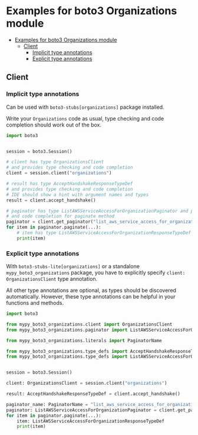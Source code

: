 <a id="examples-for-boto3-organizations-module"></a>

# Examples for boto3 Organizations module

- [Examples for boto3 Organizations module](#examples-for-boto3-organizations-module)
  - [Client](#client)
    - [Implicit type annotations](#implicit-type-annotations)
    - [Explicit type annotations](#explicit-type-annotations)

<a id="client"></a>

## Client

<a id="implicit-type-annotations"></a>

### Implicit type annotations

Can be used with `boto3-stubs[organizations]` package installed.

Write your `Organizations` code as usual, type checking and code completion
should work out of the box.

```python
import boto3


session = boto3.Session()

# client has type OrganizationsClient
# and provides type checking and code completion
client = session.client("organizations")

# result has type AcceptHandshakeResponseTypeDef
# and provides type checking and code completion
# IDE should show a hint with argument names and types
result = client.accept_handshake()

# paginator has type ListAWSServiceAccessForOrganizationPaginator and provides type checking
# and code completion for paginate method
paginator = client.get_paginator("list_aws_service_access_for_organization")
for item in paginator.paginate(...):
    # item has type ListAWSServiceAccessForOrganizationResponseTypeDef
    print(item)
```

<a id="explicit-type-annotations"></a>

### Explicit type annotations

With `boto3-stubs-lite[organizations]` or a standalone
`mypy_boto3_organizations` package, you have to explicitly specify
`client: OrganizationsClient` type annotation.

All other type annotations are optional, as types should be discovered
automatically. However, these type annotations can be helpful in your functions
and methods.

```python
import boto3

from mypy_boto3_organizations.client import OrganizationsClient
from mypy_boto3_organizations.paginator import ListAWSServiceAccessForOrganizationPaginator

from mypy_boto3_organizations.literals import PaginatorName

from mypy_boto3_organizations.type_defs import AcceptHandshakeResponseTypeDef
from mypy_boto3_organizations.type_defs import ListAWSServiceAccessForOrganizationResponseTypeDef


session = boto3.Session()

client: OrganizationsClient = session.client("organizations")

result: AcceptHandshakeResponseTypeDef = client.accept_handshake()

paginator_name: PaginatorName = "list_aws_service_access_for_organization"
paginator: ListAWSServiceAccessForOrganizationPaginator = client.get_paginator(paginator_name)
for item in paginator.paginate(...):
    item: ListAWSServiceAccessForOrganizationResponseTypeDef
    print(item)
```
